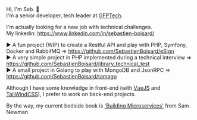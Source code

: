 Hi, I'm Seb. :wave:  
I'm a senior developer, tech leader at [GFPTech](https://www.gfpfrance.com/). 

I'm actually looking for a new job with technical challenges.  
My linkedin: https://www.linkedin.com/in/sebastien-boisard/

:arrow_forward: A fun project (WIP) to create a Restful API and play with PHP, Symfony, Docker and RabbitMQ => https://github.com/SebastienBoisard/eSign   
:arrow_forward: A very simple project in PHP implemented during a technical interview => https://github.com/SebastienBoisard/library_technical_test  
:arrow_forward: A small project in Golang to play with MongoDB and JsonRPC => https://github.com/SebastienBoisard/tamago  


Although I have some knowledge in front-end (with [VueJS](https://vuejs.org/) and [TailWindCSS](https://tailwindcss.com/)), I prefer to work on back-end projects.  

By the way, my current bedside book is ['Building Microservices'](https://www.oreilly.com/library/view/building-microservices/9781491950340/) from Sam Newman
